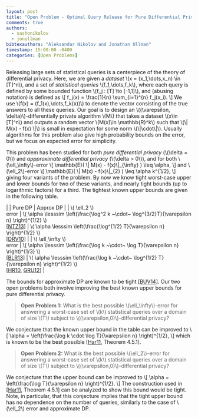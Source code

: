 ```yaml
---
layout: post
title: "Open Problem - Optimal Query Release for Pure Differential Privacy"
comments: true
authors:
  - sashonikolov
  - jonullman
bibtexauthors: "Aleksandar Nikolov and Jonathan Ullman"
timestamp: 15:00:00 -0400
categories: [Open Problems]
---
```


Releasing large sets of statistical queries is a centerpiece of the theory of differential privacy.  Here, we are given a <em>dataset</em> \\\(x = (x_1,\dots,x_n) \in [T]^n\\\), and a set of <em>statistical queries</em> \\\(f_1,\dots,f_k\\\), where each query is defined by some bounded function \\\(f_j : [T] \to [-1,1]\\\), and (abusing notation) is defined as
\\\[
f_j(x) = \frac{1}{n} \sum_{i=1}^{n} f_j(x_i).
\\\]
We use \\\(f(x) = (f_1(x),\dots,f_k(x))\\\) to denote the vector consisting of the true answers to all these queries.
Our goal is to design an \\\((\varepsilon, \delta)\\\)-differentially private algorithm \\\(M\\\) that takes a dataset \\\(x\in [T]^n\\\) and outputs a random vector \\\(M(x)\in \mathbb{R}^k\\\) such that \\\(\\\| M(x) - f(x) \\\|\\\) is small in expectation for some norm \\\(\\\|\cdot\\\|\\\). Usually algorithms for this problem also give high probability bounds on the error, but we focus on expected error for simplicity.

This problem has been studied for both <em>pure differential privacy</em> (\\\(\delta = 0\\\)) and <em>appproximate differential privacy</em> (\\\(\delta > 0\\\)), and for both \\\(\ell_\infty\\\)-error
\\\[
\mathbb{E}( \\\| M(x) - f(x)\\\|\_{\infty} ) \leq \alpha,
\\\]
and \\\(\ell_2\\\)-error
\\\[
\mathbb{E}( \\\| M(x) - f(x)\\\|\_{2} ) \leq \alpha k^{1/2},
\\\]
giving four variants of the problem.  By now we know tight worst-case upper and lower bounds for two of these variants, and nearly tight bounds (up to logarithmic factors) for a third. The tightest known upper bounds are given in the following table.

|      | Pure DP | Approx DP |
| \\\( \ell_2 \\\)<br>error      | \\\( \alpha \lesssim \left(\frac{\log^2 k ~\cdot~ \log^{3/2}T}{\varepsilon n} \right)^{1/2} \\\) <br> [[NTZ13](https://arxiv.org/abs/1212.0297)]     | \\\( \alpha \lesssim \left(\frac{\log^{1/2} T}{\varepsilon n} \right)^{1/2} \\\) <br> [[DRV10](https://guyrothblum.files.wordpress.com/2014/11/drv10.pdf)] |
| \\\( \ell_\infty \\\)<br>error  | \\\( \alpha \lesssim \left(\frac{\log k ~\cdot~ \log T}{\varepsilon n} \right)^{1/3} \\\)  <br> [[BLR13](https://arxiv.org/abs/1109.2229)]      | \\\( \alpha \lesssim \left(\frac{\log k ~\cdot~ \log^{1/2} T}{\varepsilon n} \right)^{1/2} \\\) <br> [[HR10](https://guyrothblum.files.wordpress.com/2014/11/hr10.pdf), [GRU12](https://arxiv.org/abs/1107.3731)] |

The bounds for approximate DP are known to be tight [[BUV14](https://arxiv.org/abs/1311.3158)].  Our two open problems both involve improving the best known upper bounds for pure differential privacy.

>    <b>Open Problem 1:</b> What is the best possible \\\(\ell_\infty\\\)-error for answering a worst-case set of \\\(k\\\) statistical queries over a domain of size \\\(T\\\) subject to \\\((\varepsilon,0)\\\)-differential privacy?

We conjecture that the known upper bound in the table can be improved to
\\\[
\alpha = \left(\frac{\log k \cdot \log T}{\varepsilon n} \right)^{1/2},
\\\]
which is known to be the best possible [[Har11](https://dataspace.princeton.edu/handle/88435/dsp01vq27zn422), Theorem 4.5.1].


>    <b>Open Problem 2:</b> What is the best possible \\\(\ell_2\\\)-error for answering a worst-case set of \\\(k\\\) statistical queries over a domain of size \\\(T\\\) subject to \\\((\varepsilon,0)\\\)-differential privacy?

We conjecture that the upper bound can be improved to
\\\[
\alpha = \left(\frac{\log T}{\varepsilon n} \right)^{1/2}.
\\\]
The construction used in [[Har11](https://dataspace.princeton.edu/handle/88435/dsp01vq27zn422), Theorem 4.5.1] can be analyzed to show this bound would be tight. Note, in particular, that this conjecture implies that the tight upper bound has no dependence on the number of queries, similarly to the case of \\\(\ell_2\\\) error and approximate DP.
